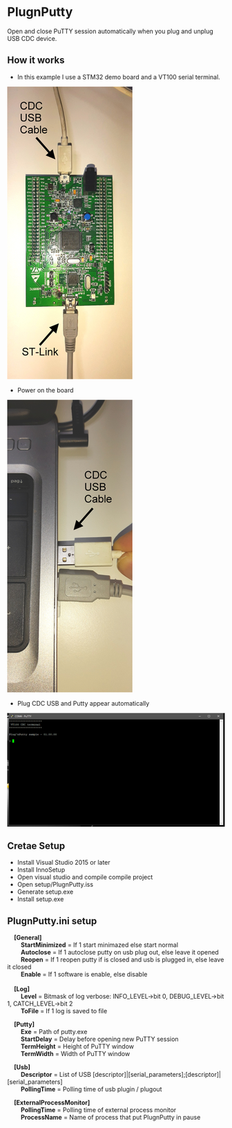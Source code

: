 # PlugnPutty
Open and close PuTTY session automatically when you plug and unplug USB CDC device.

## How it works
- In this example I use a STM32 demo board and a VT100 serial terminal.

![Image 1](https://github.com/undici77/PlugnPutty/blob/master/images/image1.png)


- Power on the board

![Image 2](https://github.com/undici77/PlugnPutty/blob/master/images/image2.png)


- Plug CDC USB and Putty appear automatically

![Image 3](https://github.com/undici77/PlugnPutty/blob/master/images/image3.png)



## Cretae Setup
- Install Visual Studio 2015 or later
- Install InnoSetup
- Open visual studio and compile compile project
- Open setup/PlugnPutty.iss
- Generate setup.exe
- Install setup.exe
	
## PlugnPutty.ini setup
&nbsp;&nbsp;&nbsp;&nbsp;**[General]**<br />
&nbsp;&nbsp;&nbsp;&nbsp;&nbsp;&nbsp;&nbsp;&nbsp;**StartMinimized** = If 1 start minimazed else start normal<br />
&nbsp;&nbsp;&nbsp;&nbsp;&nbsp;&nbsp;&nbsp;&nbsp;**Autoclose**  = If 1 autoclose putty on usb plug out, else leave it opened<br />
&nbsp;&nbsp;&nbsp;&nbsp;&nbsp;&nbsp;&nbsp;&nbsp;**Reopen** = If 1 reopen putty if is closed and usb is plugged in, else leave it closed<br />
&nbsp;&nbsp;&nbsp;&nbsp;&nbsp;&nbsp;&nbsp;&nbsp;**Enable** = If 1 software is enable, else disable<br />
<br />
&nbsp;&nbsp;&nbsp;&nbsp;**[Log]**<br />
&nbsp;&nbsp;&nbsp;&nbsp;&nbsp;&nbsp;&nbsp;&nbsp;**Level** = Bitmask of log verbose: INFO_LEVEL->bit 0, DEBUG_LEVEL->bit 1, CATCH_LEVEL->bit 2<br />
&nbsp;&nbsp;&nbsp;&nbsp;&nbsp;&nbsp;&nbsp;&nbsp;**ToFile** = If 1 log is saved to file<br />

&nbsp;&nbsp;&nbsp;&nbsp;**[Putty]**<br />
&nbsp;&nbsp;&nbsp;&nbsp;&nbsp;&nbsp;&nbsp;&nbsp;**Exe** = Path of putty.exe<br />
&nbsp;&nbsp;&nbsp;&nbsp;&nbsp;&nbsp;&nbsp;&nbsp;**StartDelay** = Delay before opening new PuTTY session<br />
&nbsp;&nbsp;&nbsp;&nbsp;&nbsp;&nbsp;&nbsp;&nbsp;**TermHeight** = Height of PuTTY window<br />
&nbsp;&nbsp;&nbsp;&nbsp;&nbsp;&nbsp;&nbsp;&nbsp;**TermWidth** = Width of PuTTY window<br />

&nbsp;&nbsp;&nbsp;&nbsp;**[Usb]**<br />
&nbsp;&nbsp;&nbsp;&nbsp;&nbsp;&nbsp;&nbsp;&nbsp;**Descriptor** = List of USB [descriptor]|[serial_parameters];[descriptor]|[serial_parameters]<br />
&nbsp;&nbsp;&nbsp;&nbsp;&nbsp;&nbsp;&nbsp;&nbsp;**PollingTime** = Polling time of usb plugin / plugout<br />

&nbsp;&nbsp;&nbsp;&nbsp;**[ExternalProcessMonitor]**<br />
&nbsp;&nbsp;&nbsp;&nbsp;&nbsp;&nbsp;&nbsp;&nbsp;**PollingTime** = Polling time of external process monitor<br />
&nbsp;&nbsp;&nbsp;&nbsp;&nbsp;&nbsp;&nbsp;&nbsp;**ProcessName** = Name of process that put PlugnPutty in pause<br />


